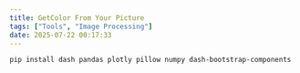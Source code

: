 ```yaml
---
title: GetColor From Your Picture
tags: ["Tools", "Image Processing"]
date: 2025-07-22 00:17:33
---
```


```bash
pip install dash pandas plotly pillow numpy dash-bootstrap-components
```
